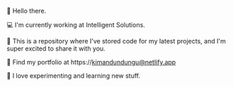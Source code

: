 👋 Hello there.

💻 I'm currently working at Intelligent Solutions.

🚀 This is a repository where I've stored code for my latest projects, and I'm super excited to share it with you.

🔗 Find my portfolio at https://kimandundungu@netlify.app

🧪 I love experimenting and learning new stuff.
